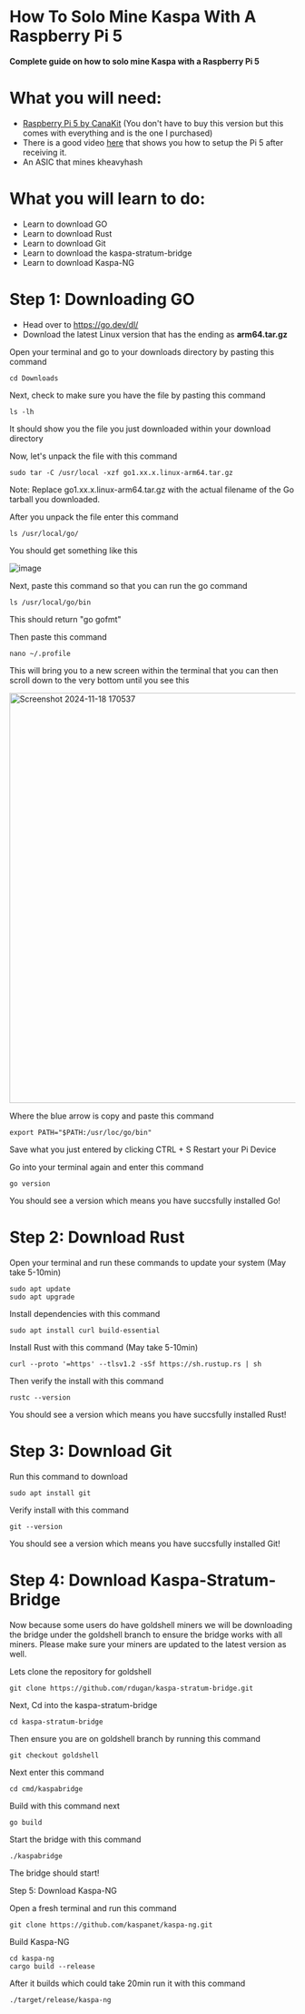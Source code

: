 # How To Solo Mine Kaspa With A Raspberry Pi 5
**Complete guide on how to solo mine Kaspa with a Raspberry Pi 5**

# **What you will need:**

+ [Raspberry Pi 5 by CanaKit](https://www.amazon.com/CanaKit-Raspberry-Starter-Kit-PRO/dp/B0CRSNCJ6Y/ref=sr_1_2_sspa?crid=3TUDNJIT2R4ZD&dib=eyJ2IjoiMSJ9.u2oDKCJT68HpfRt_WkmjCl6bbz7mK8GylxKu8hDxrb-VmtApJLOyzMvH_9RPRzAL6nM9CnYkiIndRS_qTHXAgd4CCU0-hDEMNZpItia7fmBJXqW9EM_fKKk-BZVpCj1N07xCw74D64M4_ZpVhVGCaclJarJUitQ8mgA08gVZJeG2uEIsXUkaO4bBT3x71koCcKlRyjv5Ip3zjemQZe_Bsu4wL8zSH37FpMUzJ0oFtWA.aBOaY1QCZ_C-PIpZtS8yR1_Zh1tJINWE-1zXl6b1We4&dib_tag=se&keywords=raspberry%2Bpi%2B5%2B8gb&qid=1731960836&sprefix=ras%2Caps%2C155&sr=8-2-spons&sp_csd=d2lkZ2V0TmFtZT1zcF9hdGY&th=1)
 (You don't have to buy this version but this comes with everything and is the one I purchased)
+ There is a good video [here](https://www.youtube.com/watch?v=Wi_S7QkuN3M) that shows you how to setup the Pi 5 after receiving it.
+ An ASIC that mines kheavyhash

# **What you will learn to do:**
+ Learn to download GO
+ Learn to download Rust
+ Learn to download Git
+ Learn to download the kaspa-stratum-bridge
+ Learn to download Kaspa-NG


# Step 1: Downloading GO
+ Head over to https://go.dev/dl/
+ Download the latest Linux version that has the ending as **arm64.tar.gz**

Open your terminal and go to your downloads directory by pasting this command

```
cd Downloads
```

Next, check to make sure you have the file by pasting this command

```
ls -lh
```

It should show you the file you just downloaded within your download directory

Now, let's unpack the file with this command

```
sudo tar -C /usr/local -xzf go1.xx.x.linux-arm64.tar.gz
```
Note: Replace go1.xx.x.linux-arm64.tar.gz with the actual filename of the Go tarball you downloaded.

After you unpack the file enter this command
```
ls /usr/local/go/
```

You should get something like this 

![image](https://github.com/user-attachments/assets/8b821b32-2f11-465f-908b-bebc7f8192ee)

Next, paste this command so that you can run the go command
```
ls /usr/local/go/bin
```
This should return "go gofmt"

Then paste this command
```
nano ~/.profile
```

This will bring you to a new screen within the terminal that you can then scroll down to the very bottom until you see this

<img width="721" alt="Screenshot 2024-11-18 170537" src="https://github.com/user-attachments/assets/30e56cba-23e4-462c-acaa-7f100b0e6704">

Where the blue arrow is copy and paste this command
```
export PATH="$PATH:/usr/loc/go/bin"
```
Save what you just entered by clicking CTRL + S
Restart your Pi Device

Go into your terminal again and enter this command
```
go version
```
You should see a version which means you have succsfully installed Go!

# Step 2: Download Rust

Open your terminal and run these commands to update your system
 (May take 5-10min)
```
sudo apt update
sudo apt upgrade
```

Install dependencies with this command
```
sudo apt install curl build-essential
```
Install Rust with this command
  (May take 5-10min)
```
curl --proto '=https' --tlsv1.2 -sSf https://sh.rustup.rs | sh
```

Then verify the install with this command
```
rustc --version
```
You should see a version which means you have succsfully installed Rust!

# Step 3: Download Git

Run this command to download
```
sudo apt install git
```
Verify install with this command
```
git --version
```
You should see a version which means you have succsfully installed Git!

# Step 4: Download Kaspa-Stratum-Bridge
Now because some users do have goldshell miners we will be downloading the bridge under the goldshell branch to ensure the bridge works with all miners. Please make sure your miners are updated to the latest version as well.

Lets clone the repository for goldshell
```
git clone https://github.com/rdugan/kaspa-stratum-bridge.git
```
Next, Cd into the kaspa-stratum-bridge
```
cd kaspa-stratum-bridge
```

Then ensure you are on goldshell branch by running this command
```
git checkout goldshell
```
Next enter this command
```
cd cmd/kaspabridge
```

Build with this command next
```
go build
```

Start the bridge with this command
```
./kaspabridge
```
The bridge should start!

Step 5: Download Kaspa-NG

Open a fresh terminal and run this command
```
git clone https://github.com/kaspanet/kaspa-ng.git
```

Build Kaspa-NG
```
cd kaspa-ng
cargo build --release
```
After it builds which could take 20min run it with this command
```
./target/release/kaspa-ng
```
